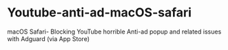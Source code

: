 # Youtube-anti-ad-macOS-safari
macOS Safari- Blocking YouTube horrible Anti-ad popup and related issues with Adguard (via App Store)
